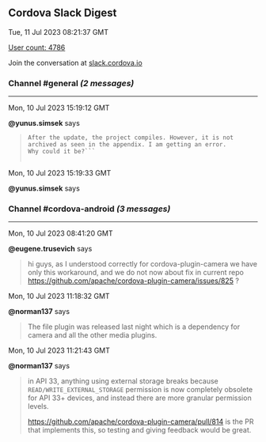 ## Cordova Slack Digest
Tue, 11 Jul 2023 08:21:37 GMT

[User count: 4786](https://cordova.slack.com/)


Join the conversation at [slack.cordova.io](http://slack.cordova.io/)

### __Channel #general__ _(2 messages)_
---

Mon, 10 Jul 2023 15:19:12 GMT

__@yunus.simsek__ says 
> ```I updated the XCode app to Version 14.3.
> After the update, the project compiles. However, it is not archived as seen in the appendix. I am getting an error.
> Why could it be?```
> 
> 

Mon, 10 Jul 2023 15:19:33 GMT

__@yunus.simsek__ says 
> 
> 

### __Channel #cordova-android__ _(3 messages)_
---

Mon, 10 Jul 2023 08:41:20 GMT

__@eugene.trusevich__ says 
> hi guys, as I understood correctly for cordova-plugin-camera we have only this workaround, and we do not now about fix in current repo <https://github.com/apache/cordova-plugin-camera/issues/825> ?
> 

Mon, 10 Jul 2023 11:18:32 GMT

__@norman137__ says 
> The file plugin was released last night which is a dependency for camera and all the other media plugins.
> 

Mon, 10 Jul 2023 11:21:43 GMT

__@norman137__ says 
> in API 33, anything using external storage breaks because `READ/WRITE_EXTERNAL_STORAGE` permission is now completely obsolete for API 33+ devices, and instead there are more granular permission levels.
> 
> <https://github.com/apache/cordova-plugin-camera/pull/814> is the PR that implements this, so testing and giving feedback would be great.
> 
